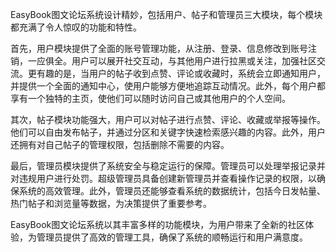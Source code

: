 EasyBook图文论坛系统设计精妙，包括用户、帖子和管理员三大模块，每个模块都充满了令人惊叹的功能和特性。

首先，用户模块提供了全面的账号管理功能，从注册、登录、信息修改到账号注销，一应俱全。用户可以展开社交互动，与其他用户进行拉黑或关注，加强社区交流。更有趣的是，当用户的帖子收到点赞、评论或收藏时，系统会立即通知用户，并提供一个全面的通知中心，使用户能够方便地追踪互动情况。此外，每个用户都享有一个独特的主页，使他们可以随时访问自己或其他用户的个人空间。

其次，帖子模块功能强大，用户可以对帖子进行点赞、评论、收藏或举报等操作。他们可以自由发布帖子，并通过分区和关键字快速检索感兴趣的内容。此外，用户还拥有对自己帖子的管理权限，包括删除不需要的内容。

最后，管理员模块提供了系统安全与稳定运行的保障。管理员可以处理举报记录并对违规用户进行处罚。超级管理员具备创建新管理员并查看操作记录的权限，以确保系统的高效管理。此外，管理员还能够查看系统的数据统计，包括今日发帖量、热门帖子和浏览量等数据，为决策提供了重要参考。

EasyBook图文论坛系统以其丰富多样的功能模块，为用户带来了全新的社区体验，为管理员提供了高效的管理工具，确保了系统的顺畅运行和用户满意度。







